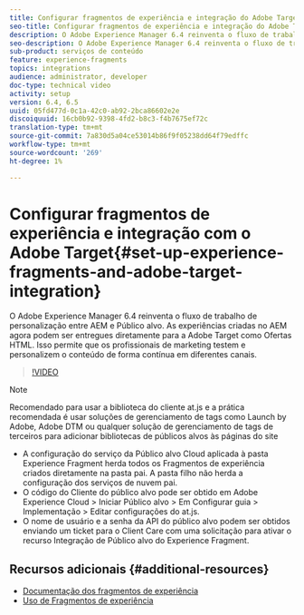 ```yaml
---
title: Configurar fragmentos de experiência e integração do Adobe Target em AEM
seo-title: Configurar fragmentos de experiência e integração do Adobe Target em AEM
description: O Adobe Experience Manager 6.4 reinventa o fluxo de trabalho de personalização entre AEM e Público alvo. As experiências criadas no AEM agora podem ser entregues diretamente para a Adobe Target como Ofertas HTML. Isso permite que os profissionais de marketing testem e personalizem o conteúdo de forma contínua em diferentes canais.
seo-description: O Adobe Experience Manager 6.4 reinventa o fluxo de trabalho de personalização entre AEM e Público alvo. As experiências criadas no AEM agora podem ser entregues diretamente para a Adobe Target como Ofertas HTML. Isso permite que os profissionais de marketing testem e personalizem o conteúdo de forma contínua em diferentes canais.
sub-product: serviços de conteúdo
feature: experience-fragments
topics: integrations
audience: administrator, developer
doc-type: technical video
activity: setup
version: 6.4, 6.5
uuid: 05fd477d-0c1a-42c0-ab92-2bca86602e2e
discoiquuid: 16cb0b92-9398-4fd2-b8c3-f4b7675ef72c
translation-type: tm+mt
source-git-commit: 7a830d5a04ce53014b86f9f05238dd64f79edffc
workflow-type: tm+mt
source-wordcount: '269'
ht-degree: 1%

---
```



# Configurar fragmentos de experiência e integração com o Adobe Target{#set-up-experience-fragments-and-adobe-target-integration}

O Adobe Experience Manager 6.4 reinventa o fluxo de trabalho de personalização entre AEM e Público alvo. As experiências criadas no AEM agora podem ser entregues diretamente para a Adobe Target como Ofertas HTML. Isso permite que os profissionais de marketing testem e personalizem o conteúdo de forma contínua em diferentes canais.

>[!VIDEO](https://video.tv.adobe.com/v/22380/?quality=9&learn=on)

>[!NOTE]
>
>Recomendado para usar a biblioteca do cliente at.js e a prática recomendada é usar soluções de gerenciamento de tags como Launch by Adobe, Adobe DTM ou qualquer solução de gerenciamento de tags de terceiros para adicionar bibliotecas de públicos alvos às páginas do site

* A configuração do serviço da Público alvo Cloud aplicada à pasta Experience Fragment herda todos os Fragmentos de experiência criados diretamente na pasta pai. A pasta filho não herda a configuração dos serviços de nuvem pai.
* O código do Cliente do público alvo pode ser obtido em Adobe Experience Cloud > Iniciar Público alvo > Em Configurar guia > Implementação > Editar configurações do at.js.
* O nome de usuário e a senha da API do público alvo podem ser obtidos enviando um ticket para o Client Care com uma solicitação para ativar o recurso Integração de Público alvo do Experience Fragment.

## Recursos adicionais {#additional-resources}

* [Documentação dos fragmentos de experiência](https://helpx.adobe.com/experience-manager/6-5/sites/authoring/using/experience-fragments.html)
* [Uso de Fragmentos de experiência](/help/sites/experience-fragments/experience-fragments-feature-video-use.md)
